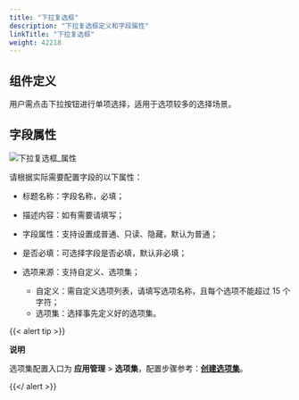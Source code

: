 ```yaml
---
title: "下拉复选框"
description: "下拉复选框定义和字段属性"
linkTitle: "下拉复选框"
weight: 42218
---
```


## 组件定义

用户需点击下拉按钮进行单项选择，适用于选项较多的选择场景。

## 字段属性

![下拉复选框_属性](https://raw.githubusercontent.com/quanxiang-cloud/website/main/static/images/zh/docs/manual/component/下拉复选框_属性.png)

请根据实际需要配置字段的以下属性：

- 标题名称：字段名称，必填；

- 描述内容：如有需要请填写；

- 字段属性：支持设置成普通、只读、隐藏，默认为普通；

- 是否必填：可选择字段是否必填，默认非必填；

- 选项来源：支持自定义、选项集；

  - 自定义：需自定义选项列表，请填写选项名称，且每个选项不能超过 15 个字符；
  - 选项集：选择事先定义好的选项集。

{{< alert tip >}}

**说明**

选项集配置入口为 **应用管理** > **选项集**，配置步骤参考：[**创建选项集**](https://github.com/hqc19907228/website/blob/main/content/zh/docs/manual/option_set.md)。

{{</ alert >}}